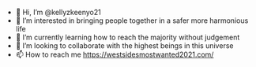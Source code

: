 - 👋 Hi, I’m @kellyzkeenyo21
- 👀 I’m interested in bringing people together in a safer more harmonious life
- 🌱 I’m currently learning how to reach the majority without judgement
- 💞️ I’m looking to collaborate with the highest beings in this universe
- 📫 How to reach me https://westsidesmostwanted2021.com/

<!---
kellyzkeenyo21/kellyzkeenyo21 is a ✨ special ✨ repository because its `README.md` (this file) appears on your GitHub profile.
You can click the Preview link to take a look at your changes.
--->
